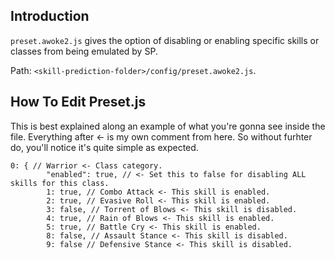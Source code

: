 ## Introduction

`preset.awoke2.js` gives the option of disabling or enabling specific skills or classes from being emulated by SP. 

Path: `<skill-prediction-folder>/config/preset.awoke2.js`.

## How To Edit Preset.js

This is best explained along an example of what you're gonna see inside the file. Everything after <- is my own comment from here. So without furhter do, you'll notice it's quite simple as expected.

```JS
0: { // Warrior <- Class category.
		"enabled": true, // <- Set this to false for disabling ALL skills for this class.
		1: true, // Combo Attack <- This skill is enabled.
		2: true, // Evasive Roll <- This skill is enabled.
		3: false, // Torrent of Blows <- This skill is disabled.
		4: true, // Rain of Blows <- This skill is enabled.
		5: true, // Battle Cry <- This skill is enabled.
		8: false, // Assault Stance <- This skill is disabled.
		9: false // Defensive Stance <- This skill is disabled.
```